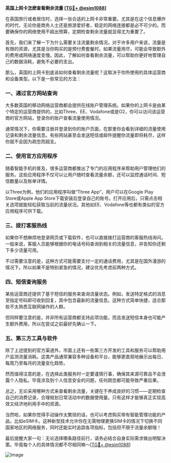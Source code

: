 **英国上网卡怎麽查看剩余流量 [[TG💪+ @esim1088](https://t.me/s/esim1088)]**

在英国旅行或者居住时，选择一张合适的上网卡非常重要。尤其是在这个信息爆炸的时代，无论你是商务人士还是旅游爱好者，稳定的网络连接都是必不可少的。而要确保你的网络使用不超出预算，定期检查剩余流量就显得尤为重要了。

首先，我们来了解一下为什么需要关注流量剩余情况。对于许多用户来说，流量是有限的资源，尤其是当你购买的是预付费套餐时。如果流量用尽，可能会导致额外的费用或网络速度变慢。因此，了解如何查看剩余流量，可以帮助你更好地管理自己的数据消耗，避免不必要的支出。

那么，英国的上网卡到底该如何查看剩余流量呢？这取决于你所使用的具体运营商和设备类型。以下是一些常见的方法：

### 一、通过官方网站查询

大多数英国的移动网络运营商都会提供在线账户管理系统。如果你的上网卡是由某个特定的运营商提供的，比如Three、EE、Vodafone或是O2，你可以访问该运营商的官方网站，登录你的账户查看流量使用情况。

通常情况下，你需要注册并登录到你的账户页面，在那里你会看到详细的流量使用记录和剩余流量信息。有些网站甚至会发送短信或邮件提醒你流量即将耗尽，这样你就不会因为疏忽而超支。

### 二、使用官方应用程序

随着智能手机的普及，很多运营商都推出了专门的应用程序来帮助用户管理他们的服务。这些应用程序不仅可以让用户随时查看流量余额，还可以监控通话时间、短信数量以及账单详情。

以Three为例，他们的应用程序叫做“Three App”，用户可以在Google Play Store或Apple App Store下载安装后登录自己的账号。打开应用后，只需点击相关选项就能轻松获取当前的流量状况。其他如EE、Vodafone等也都有类似的官方应用程序可供下载。

### 三、拨打客服热线

如果你不想麻烦地登录网页或下载软件，也可以直接拨打运营商的客服热线询问。一般来说，客服人员能够根据你的电话号码查询到相关的流量信息，并告知你还剩下多少流量可用。

不过需要注意的是，这种方式可能需要支付一定的通话费用，尤其是在国外漫游的情况下。所以如果不是特别紧急的情况，建议优先考虑前两种方式。

### 四、短信查询服务

某些运营商还提供了基于短信的服务来查询流量状态。例如，发送特定格式的消息至指定号码即可收到回复，其中包含最新的流量信息。这种方式简单快捷，适合那些不太熟悉互联网操作的人群。

但同样要注意的是，并非所有运营商都支持此项功能，而且发送短信本身也可能产生额外费用，所以在尝试之前最好先确认一下。

### 五、第三方工具与软件

除了上述提到的官方渠道外，市面上还有一些第三方开发的工具和服务可以帮助用户监测流量消耗。这类产品通常兼容多种设备和平台，能够更直观地展示出每日、每周乃至每月的流量变化趋势。

然而值得注意的是，在选择此类服务时一定要谨慎行事，确保其来源可靠且不会泄露个人隐私。毕竟涉及到个人信息安全的问题，任何疏忽都可能导致严重后果。

总之，无论采用哪种方式来查看剩余流量，关键在于养成良好的习惯——定期检查自己的消费记录，合理规划日常活动中的数据使用量。只有这样才能够真正实现高效又经济地利用手中的资源。

当然啦，如果你觉得手动操作太繁琐的话，也可以考虑购买带有智能管理功能的产品，比如eSIM卡。这种新型技术允许你在无需物理更换SIM卡的情况下切换不同国家地区的网络服务，同时还能实时追踪各项指标，包括但不限于流量余额哦！

最后提醒大家一句：无论选择哪条路径前行，请务必结合自身实际需求做出明智决策。毕竟每个人的具体情况都不尽相同嘛～[[TG💪+ @esim1088](https://t.me/s/esim1088)]

![Image](https://i.postimg.cc/4NQfJmqS/Snipaste-2025-05-13-00-14-12.png)